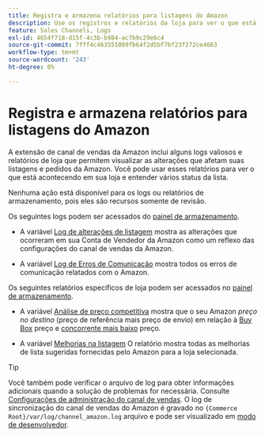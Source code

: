 ```yaml
---
title: Registra e armazena relatórios para listagens do Amazon
description: Use os registros e relatórios da loja para ver o que está acontecendo em sua loja Adobe Commerce ou Magento Open Source e suas listagens do Amazon Marketplace.
feature: Sales Channels, Logs
exl-id: 4654f718-d15f-4c3b-b984-ac7b9c29e6c4
source-git-commit: 7fff4c463551089fb64f2d5bf7bf23f272ce4663
workflow-type: tm+mt
source-wordcount: '243'
ht-degree: 0%

---
```


# Registra e armazena relatórios para listagens do Amazon

A extensão de canal de vendas da Amazon inclui alguns logs valiosos e relatórios de loja que permitem visualizar as alterações que afetam suas listagens e pedidos da Amazon. Você pode usar esses relatórios para ver o que está acontecendo em sua loja e entender vários status da lista.

Nenhuma ação está disponível para os logs ou relatórios de armazenamento, pois eles são recursos somente de revisão.

Os seguintes logs podem ser acessados do [painel de armazenamento](./amazon-store-dashboard.md).

- A variável [Log de alterações de listagem](./listing-changes-log.md) mostra as alterações que ocorreram em sua Conta de Vendedor da Amazon como um reflexo das configurações do canal de vendas da Amazon.

- A variável [Log de Erros de Comunicação](./communication-errors-log.md) mostra todos os erros de comunicação relatados com o Amazon.

Os seguintes relatórios específicos de loja podem ser acessados no [painel de armazenamento](./amazon-store-dashboard.md).

- A variável [Análise de preço competitiva](./competitive-price-analysis.md) mostra que o seu Amazon _preço no destino_ (preço de referência mais preço de envio) em relação à [Buy Box](./buy-box-competitor-pricing.md) preço e [concorrente mais baixo](./lowest-competitor-pricing.md) preço.

- A variável [Melhorias na listagem](./listing-improvements.md) O relatório mostra todas as melhorias de lista sugeridas fornecidas pelo Amazon para a loja selecionada.

>[!TIP]
>
>Você também pode verificar o arquivo de log para obter informações adicionais quando a solução de problemas for necessária. Consulte [Configurações de administração do canal de vendas](./sales-channel-settings.md). O log de sincronização do canal de vendas do Amazon é gravado no `{Commerce Root}/var/log/channel_amazon.log` arquivo e pode ser visualizado em [modo de desenvolvedor](https://experienceleague.adobe.com/docs/commerce-admin/systems/tools/developer-tools.html#operation-modes).
